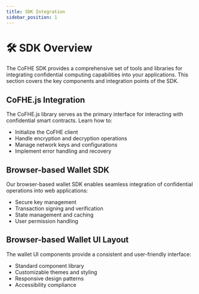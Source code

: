 ```yaml
---
title: SDK Integration
sidebar_position: 1
---
```


# 🛠️ SDK Overview

The CoFHE SDK provides a comprehensive set of tools and libraries for integrating confidential computing capabilities into your applications. This section covers the key components and integration points of the SDK.

## CoFHE.js Integration

The CoFHE.js library serves as the primary interface for interacting with confidential smart contracts. Learn how to:
- Initialize the CoFHE client
- Handle encryption and decryption operations
- Manage network keys and configurations
- Implement error handling and recovery

## Browser-based Wallet SDK

Our browser-based wallet SDK enables seamless integration of confidential operations into web applications:
- Secure key management
- Transaction signing and verification
- State management and caching
- User permission handling

## Browser-based Wallet UI Layout

The wallet UI components provide a consistent and user-friendly interface:
- Standard component library
- Customizable themes and styling
- Responsive design patterns
- Accessibility compliance
